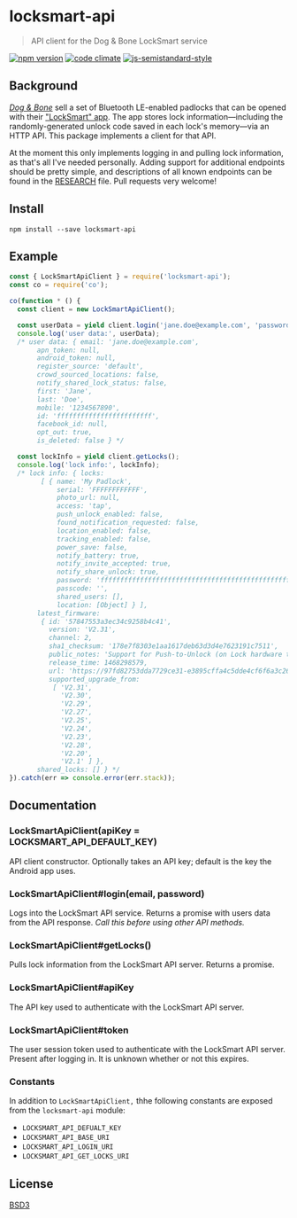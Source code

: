 # locksmart-api

> API client for the Dog & Bone LockSmart service

[![npm version](https://img.shields.io/npm/v/locksmart-api.svg)](https://www.npmjs.com/package/locksmart-api)
[![code climate](https://img.shields.io/codeclimate/github/spinda/locksmart-api.svg)](https://codeclimate.com/github/spinda/locksmart-api)
[![js-semistandard-style](https://img.shields.io/badge/code%20style-semistandard-brightgreen.svg)](https://github.com/Flet/semistandard)

## Background

[*Dog & Bone*](https://www.dogandbonecases.com/) sell a set of Bluetooth
LE-enabled padlocks that can be opened with their
["LockSmart" app](https://play.google.com/store/apps/details?id=com.dogandbonecases.locksmart).
The app stores lock information&mdash;including the randomly-generated unlock
code saved in each lock's memory&mdash;via an HTTP API. This package implements
a client for that API.

At the moment this only implements logging in and pulling lock information, as
that's all I've needed personally. Adding support for additional endpoints
should be pretty simple, and descriptions of all known endpoints can be found in
the [RESEARCH](/RESEARCH) file. Pull requests very welcome!

## Install

```
npm install --save locksmart-api
```

## Example

```javascript
const { LockSmartApiClient } = require('locksmart-api');
const co = require('co');

co(function * () {
  const client = new LockSmartApiClient();

  const userData = yield client.login('jane.doe@example.com', 'password123');
  console.log('user data:', userData);
  /* user data: { email: 'jane.doe@example.com',
       apn_token: null,
       android_token: null,
       register_source: 'default',
       crowd_sourced_locations: false,
       notify_shared_lock_status: false,
       first: 'Jane',
       last: 'Doe',
       mobile: '1234567890',
       id: 'ffffffffffffffffffffffff',
       facebook_id: null,
       opt_out: true,
       is_deleted: false } */

  const lockInfo = yield client.getLocks();
  console.log('lock info:', lockInfo);
  /* lock info: { locks: 
        [ { name: 'My Padlock',
            serial: 'FFFFFFFFFFFF',
            photo_url: null,
            access: 'tap',
            push_unlock_enabled: false,
            found_notification_requested: false,
            location_enabled: false,
            tracking_enabled: false,
            power_save: false,
            notify_battery: true,
            notify_invite_accepted: true,
            notify_share_unlock: true,
            password: 'ffffffffffffffffffffffffffffffffffffffffffffffffffffffffffffffff',
            passcode: '',
            shared_users: [],
            location: [Object] } ],
       latest_firmware: 
        { id: '57847553a3ec34c9258b4c41',
          version: 'V2.31',
          channel: 2,
          sha1_checksum: '178e7f8303e1aa1617deb63d3d4e7623191c7511',
          public_notes: 'Support for Push-to-Unlock (on Lock hardware that supports it) and Location Services features',
          release_time: 1468298579,
          url: 'https://97fd82753dda7729ce31-e3895cffa4c5dde4cf6f6a3c268ece7b.ssl.cf4.rackcdn.com/V2.315784755363645.hex',
          supported_upgrade_from: 
           [ 'V2.31',
             'V2.30',
             'V2.29',
             'V2.27',
             'V2.25',
             'V2.24',
             'V2.23',
             'V2.28',
             'V2.20',
             'V2.1' ] },
       shared_locks: [] } */
}).catch(err => console.error(err.stack));
```

## Documentation

### LockSmartApiClient(apiKey = LOCKSMART_API_DEFAULT_KEY)

API client constructor. Optionally takes an API key; default is the key the
Android app uses.

### LockSmartApiClient#login(email, password)

Logs into the LockSmart API service. Returns a promise with users data from the
API response. *Call this before using other API methods.*

### LockSmartApiClient#getLocks()

Pulls lock information from the LockSmart API server. Returns a promise.

### LockSmartApiClient#apiKey

The API key used to authenticate with the LockSmart API server.

### LockSmartApiClient#token

The user session token used to authenticate with the LockSmart API server.
Present after logging in. It is unknown whether or not this expires.

### Constants

In addition to `LockSmartApiClient,` thhe following constants are exposed from
the `locksmart-api` module:

- `LOCKSMART_API_DEFUALT_KEY`
- `LOCKSMART_API_BASE_URI`
- `LOCKSMART_API_LOGIN_URI`
- `LOCKSMART_API_GET_LOCKS_URI`

## License

[BSD3](/LICENSE)

